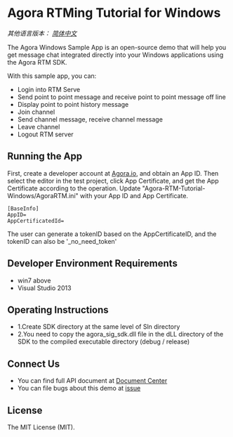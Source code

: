 # Agora RTMing Tutorial for Windows
*其他语言版本： [简体中文](README.zh.md)*

The Agora Windows Sample App is an open-source demo that will help you get message chat integrated directly into your Windows applications using the Agora RTM SDK.

With this sample app, you can:

- Login into RTM Serve
- Send point to point message and receive point to point message off line
- Display point to point history message
- Join channel
- Send channel message, receive channel message
- Leave channel
- Logout RTM server

## Running the App
First, create a developer account at [Agora.io](https://dashboard.agora.io/signin/), and obtain an App ID.
Then select the editor in the test project, click App Certificate, and get the App Certificate according to the operation.
Update "Agora-RTM-Tutorial-Windows/AgoraRTM.ini" with your App ID and App Certificate.

```
[BaseInfo]
AppID=
AppCertificatedId=
```
The user can generate a tokenID based on the AppCertificateID, and the tokenID can also be '_no_need_token'

## Developer Environment Requirements
- win7 above
- Visual Studio 2013

## Operating Instructions
- 1.Create SDK directory at the same level of Sln directory
- 2.You need to copy the agora_sig_sdk.dll file in the dLL directory of the SDK to the compiled executable directory (debug / release)

## Connect Us
- You can find full API document at [Document Center](https://docs.agora.io/en/)
- You can file bugs about this demo at [issue](https://github.com/AgoraIO/RTM/issues)

## License
The MIT License (MIT).
